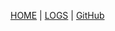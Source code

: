 [HOME](https://vwjaya32.github.io/os222/) | [LOGS](TXT/mylog.txt) | [GitHub](https://github.com/vwjaya32/os222/)
